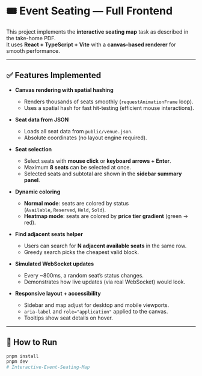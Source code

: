 # 🎟️ Event Seating — Full Frontend

This project implements the **interactive seating map** task as described in the take-home PDF.  
It uses **React + TypeScript + Vite** with a **canvas-based renderer** for smooth performance.

---

## ✅ Features Implemented

- **Canvas rendering with spatial hashing**
  - Renders thousands of seats smoothly (`requestAnimationFrame` loop).
  - Uses a spatial hash for fast hit-testing (efficient mouse interactions).

- **Seat data from JSON**
  - Loads all seat data from `public/venue.json`.
  - Absolute coordinates (no layout engine required).

- **Seat selection**
  - Select seats with **mouse click** or **keyboard arrows + Enter**.
  - Maximum **8 seats** can be selected at once.
  - Selected seats and subtotal are shown in the **sidebar summary panel**.

- **Dynamic coloring**
  - **Normal mode**: seats are colored by status  
    (`Available`, `Reserved`, `Held`, `Sold`).
  - **Heatmap mode**: seats are colored by **price tier gradient** (green → red).

- **Find adjacent seats helper**
  - Users can search for **N adjacent available seats** in the same row.
  - Greedy search picks the cheapest valid block.

- **Simulated WebSocket updates**
  - Every ~800ms, a random seat’s status changes.
  - Demonstrates how live updates (via real WebSocket) would look.

- **Responsive layout + accessibility**
  - Sidebar and map adjust for desktop and mobile viewports.
  - `aria-label` and `role="application"` applied to the canvas.
  - Tooltips show seat details on hover.

---

## 🚀 How to Run

```bash
pnpm install
pnpm dev
# Interactive-Event-Seating-Map
